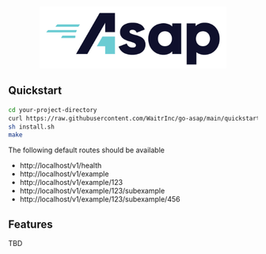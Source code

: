 <p align="center">
    <img alt="go-asap" height="125" src="https://github.com/WaitrInc/go-asap/blob/main/docs/img/go-asap-logo.jpg?raw=true">
</p>

## Quickstart
```bash
cd your-project-directory
curl https://raw.githubusercontent.com/WaitrInc/go-asap/main/quickstart/install.sh -o install.sh
sh install.sh
make
```
The following default routes should be available
- http://localhost/v1/health
- http://localhost/v1/example
- http://localhost/v1/example/123
- http://localhost/v1/example/123/subexample
- http://localhost/v1/example/123/subexample/456

## Features
TBD